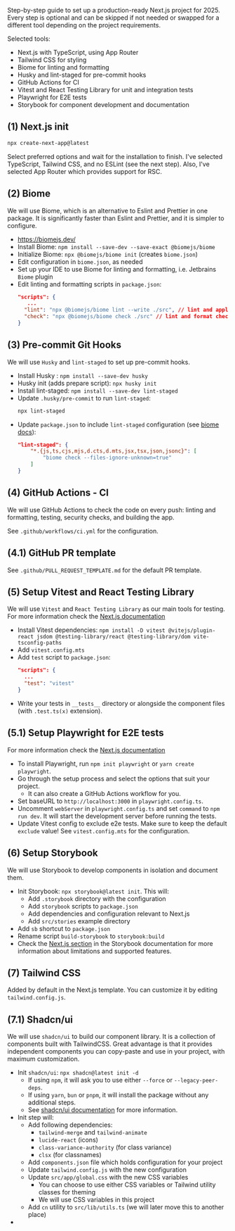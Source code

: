 Step-by-step guide to set up a production-ready Next.js project for 2025. Every 
step is optional and can be skipped if not needed or swapped for a different 
tool depending on the project requirements.

Selected tools:
- Next.js with TypeScript, using App Router
- Tailwind CSS for styling
- Biome for linting and formatting
- Husky and lint-staged for pre-commit hooks
- GitHub Actions for CI
- Vitest and React Testing Library for unit and integration tests
- Playwright for E2E tests
- Storybook for component development and documentation

## (1) Next.js init

```bash
npx create-next-app@latest
```

Select preferred options and wait for the installation to finish. I've selected
TypeScript, Tailwind CSS, and no ESLint (see the next step). Also, I've selected
App Router which provides support for RSC.

## (2) Biome

We will use Biome, which is an alternative to Eslint and Prettier in one package.
It is significantly faster than Eslint and Prettier, and it is simpler to configure.

- https://biomejs.dev/
- Install Biome: `npm install --save-dev --save-exact @biomejs/biome`
- Initialize Biome: `npx @biomejs/biome init` (creates `biome.json`)
- Edit configuration in `biome.json`, as needed
- Set up your IDE to use Biome for linting and formatting, i.e. Jetbrains `Biome` plugin
- Edit linting and formatting scripts in `package.json`:
  ```json
  "scripts": {
     ...
    "lint": "npx @biomejs/biome lint --write ./src", // lint and apply safe fixes
    "check": "npx @biomejs/biome check ./src" // lint and format check (intended for CI)
  }
  ```

## (3) Pre-commit Git Hooks 

We will use `Husky` and `lint-staged` to set up pre-commit hooks.

- Install Husky : `npm install --save-dev husky`
- Husky init (adds prepare script): `npx husky init`
- Install lint-staged: `npm install --save-dev lint-staged`
- Update `.husky/pre-commit` to run `lint-staged`:
  ```bash
  npx lint-staged
  ```
- Update `package.json` to include `lint-staged` configuration (see [biome docs](https://biomejs.dev/recipes/git-hooks/#lint-staged)):
  ```json
  "lint-staged": {
      "*.{js,ts,cjs,mjs,d.cts,d.mts,jsx,tsx,json,jsonc}": [
          "biome check --files-ignore-unknown=true"
      ]
  }
  ```

## (4) GitHub Actions - CI
We will use GitHub Actions to check the code on every push: linting and formatting,
testing, security checks, and building the app.

See `.github/workflows/ci.yml` for the configuration.

## (4.1) GitHub PR template

See `.github/PULL_REQUEST_TEMPLATE.md` for the default PR template.

## (5) Setup Vitest and React Testing Library

We will use `Vitest` and `React Testing Library` as our main tools for testing.
For more information check the [Next.js documentation](https://nextjs.org/docs/app/building-your-application/testing/vitest)

- Install Vitest dependencies: `npm install -D vitest @vitejs/plugin-react jsdom @testing-library/react @testing-library/dom vite-tsconfig-paths`
- Add `vitest.config.mts`
- Add `test` script to `package.json`:
  ```json
  "scripts": {
    ...
    "test": "vitest"
  }
  ```
- Write your tests in `__tests__` directory or alongside the component files (with `.test.ts(x)` extension).

## (5.1) Setup Playwright for E2E tests
For more information check the [Next.js documentation](https://nextjs.org/docs/app/building-your-application/testing/playwright)

- To install Playwright, run `npm init playwright` or `yarn create playwright`.
- Go through the setup process and select the options that suit your project.
  - It can also create a GitHub Actions workflow for you. 
- Set baseURL to `http://localhost:3000` in `playwright.config.ts`.
- Uncomment `webServer` in `playwright.config.ts` and set `command` to `npm run dev`.
  It will start the development server before running the tests.
- Update Vitest config to exclude e2e tests. Make sure to keep the default `exclude` value!
See `vitest.config.mts` for the configuration.

## (6) Setup Storybook

We will use Storybook to develop components in isolation and document them.

- Init Storybook: `npx storybook@latest init`. This will:
  - Add `.storybook` directory with the configuration
  - Add `storybook` scripts to `package.json`
  - Add dependencies and configuration relevant to Next.js 
  - Add `src/stories` example directory
- Add `sb` shortcut to `package.json`
- Rename script `build-storybook` to `storybook:build`
- Check the [Next.js section](https://storybook.js.org/docs/get-started/frameworks/nextjs) 
in the Storybook documentation for more information about limitations and 
supported features.

## (7) Tailwind CSS

Added by default in the Next.js template. You can customize it by editing `tailwind.config.js`.

## (7.1) Shadcn/ui

We will use `shadcn/ui` to build our component library. It is a collection of 
components built with TailwindCSS. Great advantage is that it provides independent
components you can copy-paste and use in your project, with maximum customization.

- Init `shadcn/ui`: `npx shadcn@latest init -d`
  - If using `npm`, it will ask you to use either `--force` or `--legacy-peer-deps`.
  - If using `yarn`, `bun` or `pnpm`, it will install the package without any additional steps.
  - See [shadcn/ui documentation](https://ui.shadcn.com/docs/react-19) for more information.
- Init step will:
  - Add following dependencies:
    - `tailwind-merge` and `tailwind-animate`
    - `lucide-react` (icons)
    - `class-variance-authority` (for class variance)
    - `clsx` (for classnames)
  - Add `components.json` file which holds configuration for your project 
  - Update `tailwind.config.js` with the new configuration
  - Update `src/app/global.css` with the new CSS variables
    - You can choose to use either CSS variables or Tailwind utility classes for theming
    - We will use CSS variables in this project
  - Add `cn` utility to `src/lib/utils.ts` (we will later move this to another place) 
- 
